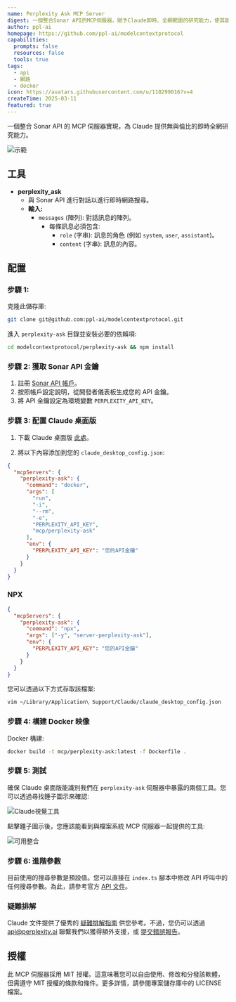 ```yaml
---
name: Perplexity Ask MCP Server
digest: 一個整合Sonar API的MCP伺服器，賦予Claude即時、全網範圍的研究能力，使其能獲取最新線上資訊以提供全面且準確的回應。
author: ppl-ai
homepage: https://github.com/ppl-ai/modelcontextprotocol
capabilities:
  prompts: false
  resources: false
  tools: true
tags:
  - api
  - 網路
  - docker
icon: https://avatars.githubusercontent.com/u/110299016?v=4
createTime: 2025-03-11
featured: true
---
```


一個整合 Sonar API 的 MCP 伺服器實現，為 Claude 提供無與倫比的即時全網研究能力。

![示範](/images/perplexity_demo_screenshot.png)

## 工具

- **perplexity_ask**
  - 與 Sonar API 進行對話以進行即時網路搜尋。
  - **輸入:**
    - `messages` (陣列): 對話訊息的陣列。
      - 每條訊息必須包含:
        - `role` (字串): 訊息的角色 (例如 `system`, `user`, `assistant`)。
        - `content` (字串): 訊息的內容。

## 配置

### 步驟 1:

克隆此儲存庫:

```bash
git clone git@github.com:ppl-ai/modelcontextprotocol.git
```

進入 `perplexity-ask` 目錄並安裝必要的依賴項:

```bash
cd modelcontextprotocol/perplexity-ask && npm install
```

### 步驟 2: 獲取 Sonar API 金鑰

1. 註冊 [Sonar API 帳戶](https://docs.perplexity.ai/guides/getting-started)。
2. 按照帳戶設定說明，從開發者儀表板生成您的 API 金鑰。
3. 將 API 金鑰設定為環境變數 `PERPLEXITY_API_KEY`。

### 步驟 3: 配置 Claude 桌面版

1. 下載 Claude 桌面版 [此處](https://claude.ai/download)。

2. 將以下內容添加到您的 `claude_desktop_config.json`:

```json
{
  "mcpServers": {
    "perplexity-ask": {
      "command": "docker",
      "args": [
        "run",
        "-i",
        "--rm",
        "-e",
        "PERPLEXITY_API_KEY",
        "mcp/perplexity-ask"
      ],
      "env": {
        "PERPLEXITY_API_KEY": "您的API金鑰"
      }
    }
  }
}
```

### NPX

```json
{
  "mcpServers": {
    "perplexity-ask": {
      "command": "npx",
      "args": ["-y", "server-perplexity-ask"],
      "env": {
        "PERPLEXITY_API_KEY": "您的API金鑰"
      }
    }
  }
}
```

您可以透過以下方式存取該檔案:

```bash
vim ~/Library/Application\ Support/Claude/claude_desktop_config.json
```

### 步驟 4: 構建 Docker 映像

Docker 構建:

```bash
docker build -t mcp/perplexity-ask:latest -f Dockerfile .
```

### 步驟 5: 測試

確保 Claude 桌面版能識別我們在 `perplexity-ask` 伺服器中暴露的兩個工具。您可以透過尋找錘子圖示來確認:

![Claude視覺工具](/images/perplexity-visual-indicator-mcp-tools.png)

點擊錘子圖示後，您應該能看到與檔案系統 MCP 伺服器一起提供的工具:

![可用整合](/images/perplexity_available_tools.png)

### 步驟 6: 進階參數

目前使用的搜尋參數是預設值。您可以直接在 `index.ts` 腳本中修改 API 呼叫中的任何搜尋參數。為此，請參考官方 [API 文件](https://docs.perplexity.ai/api-reference/chat-completions)。

### 疑難排解

Claude 文件提供了優秀的 [疑難排解指南](https://modelcontextprotocol.io/docs/tools/debugging) 供您參考。不過，您仍可以透過 api@perplexity.ai 聯繫我們以獲得額外支援，或 [提交錯誤報告](https://github.com/ppl-ai/api-discussion/issues)。

## 授權

此 MCP 伺服器採用 MIT 授權。這意味著您可以自由使用、修改和分發該軟體，但需遵守 MIT 授權的條款和條件。更多詳情，請參閱專案儲存庫中的 LICENSE 檔案。
